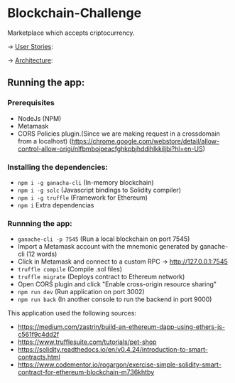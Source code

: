 # Blockchain-Challenge
Marketplace which accepts criptocurrency.

-> [User Stories](stories.md):

-> [Architecture](architecture.md):

## Running the app: 

### Prerequisites

* NodeJs (NPM)
* Metamask
* CORS Policies plugin.(Since we are making request in a crossdomain from a localhost) (https://chrome.google.com/webstore/detail/allow-control-allow-origi/nlfbmbojpeacfghkpbjhddihlkkiljbi?hl=en-US)

### Installing the dependencies: 

* `npm i -g ganacha-cli` (In-memory blockchain)
* `npm i -g solc` (Javascript bindings to Solidity compiler)
* `npm i -g truffle` (Framework for Ethereum)
* `npm i` Extra dependencias

### Runnning the app: 

* `ganache-cli -p 7545` (Run a local blockchain on port 7545) 
*  Import a Metamask account with the mnemonic generated by ganache-cli (12 words)
*  Click in Metamask and connect to a custom RPC -> http://127.0.0.1:7545 
* `truffle compile` (Compile .sol files) 
* `truffle migrate` (Deploys contract to Ethereum network)
*  Open CORS plugin and click "Enable cross-origin resource sharing"  
* `npm run dev` (Run application on port 3002) 
* `npm run back` (In another console to run the backend in port 9000) 

This application used the following sources: 

* https://medium.com/zastrin/build-an-ethereum-dapp-using-ethers-js-c561f9c4dd2f
* https://www.trufflesuite.com/tutorials/pet-shop
* https://solidity.readthedocs.io/en/v0.4.24/introduction-to-smart-contracts.html
* https://www.codementor.io/rogargon/exercise-simple-solidity-smart-contract-for-ethereum-blockchain-m736khtby
